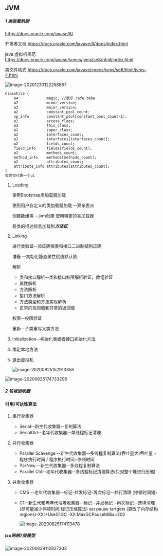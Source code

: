 ## JVM

##### 1 类装载机制

https://docs.oracle.com/javase/8/

开发者文档 https://docs.oracle.com/javase/8/docs/index.html

java 虚拟机规范 https://docs.oracle.com/javase/specs/jvms/se8/html/index.html

类文件格式 https://docs.oracle.com/javase/specs/jvms/se8/html/jvms-4.html

![image-20201230122258867](C:\Users\lzx\AppData\Roaming\Typora\typora-user-images\image-20201230122258867.png)

```txt
ClassFile {
    u4             magic; //表示 cafe babe
    u2             minor_version;
    u2             major_version;
    u2             constant_pool_count;
    cp_info        constant_pool[constant_pool_count-1];
    u2             access_flags;
    u2             this_class;
    u2             super_class;
    u2             interfaces_count;
    u2             interfaces[interfaces_count];
    u2             fields_count;
    field_info     fields[fields_count];
    u2             methods_count;
    method_info    methods[methods_count];
    u2             attributes_count;
    attribute_info attributes[attributes_count];
}
每两位代表一个u1
```

1. Loading

   使用Bootstrap类加载器加载

   使用用户自定义的类加载器加载 --双亲委派

   创建数组类 --jvm创建 使用特定的类加载器

   将类的描述信息加载到***方法区***

2. Linking

   进行类验证--验证确保类和接口二进制结构正确

   准备 --初始化静态属性赋值默认值

   解析

   - 类和接口解析--类和接口权限解析验证，数组验证
   - 属性解析
   - 方法解析
   - 接口方法解析
   - 方法类型和方法实现解析
   - 正常的放回值和异常的返回值

   权限--权限验证

   重新--子类重写父类方法

3. Initialization--初始化类或者接口初始化方法

4. 绑定本地方法

5. 退出虚拟机

   ![image-20200825152913358](D:\typora\image-20200825152913358.png)

![image-20200825174733296](D:\typora\image-20200825174733296.png)

##### 2 垃圾回收器

####     引用/可达性算法

1. 串行收集器

   - Serial--新生代收集器--复制算法
   - SerialOld--老年代收集器--单线程标记清理

2. 并行收集器

   - Parallel Scavenge --新生代收集器--多线程复制算法(吞吐量大)吞吐量 = 程序执行时间 / 程序执行时间+停顿时间
   - ParNew --新生代收集器--多线程复制算法
   - Parallel Old--老年代收集器--多线程标记清理算法(只对整个堆进行压缩)

3. 并发收集器

   - CMS --老年代收集器--标记-并发标记-再次标记--并行清理 (停顿时间短) 

   - G1--新生代和老年代垃圾收集器--标记--并发标记--再次标记--选择清理(尽可能减少停顿时间 标记压缩算法) set pause tartgets (更改了内存结构 regions)-XX:+UseG1GC -XX:MaxGCPauseMillis=200

     ![image-20200825174113478](C:\Users\lzx\AppData\Roaming\Typora\typora-user-images\image-20200825174113478.png)

   

##### iso网络7层模型

![image-20200829112827203](D:\typora\image-20200829112827203.png)